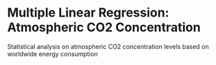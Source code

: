 # Multiple Linear Regression: Atmospheric CO2 Concentration
Statistical analysis on atmospheric CO2 concentration levels based on worldwide energy consumption

